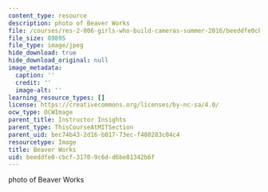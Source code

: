 ```yaml
---
content_type: resource
description: photo of Beaver Works
file: /courses/res-2-006-girls-who-build-cameras-summer-2016/beeddfe0cbcf31709c6dd6be01342b6f_beaver_works.jpg
file_size: 89895
file_type: image/jpeg
hide_download: true
hide_download_original: null
image_metadata:
  caption: ''
  credit: ''
  image-alt: ''
learning_resource_types: []
license: https://creativecommons.org/licenses/by-nc-sa/4.0/
ocw_type: OCWImage
parent_title: Instructor Insights
parent_type: ThisCourseAtMITSection
parent_uid: bec74b43-2d16-b017-73ec-f480283c04c4
resourcetype: Image
title: Beaver Works
uid: beeddfe0-cbcf-3170-9c6d-d6be01342b6f
---
```

photo of Beaver Works